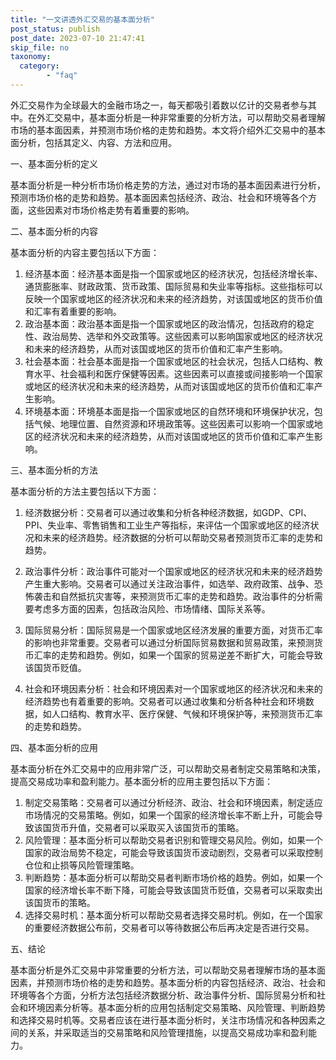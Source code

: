 ```yaml
---
title: "一文讲透外汇交易的基本面分析"
post_status: publish
post_date: 2023-07-10 21:47:41
skip_file: no
taxonomy:
  category:
        - "faq"
---
```


外汇交易作为全球最大的金融市场之一，每天都吸引着数以亿计的交易者参与其中。在外汇交易中，基本面分析是一种非常重要的分析方法，可以帮助交易者理解市场的基本面因素，并预测市场价格的走势和趋势。本文将介绍外汇交易中的基本面分析，包括其定义、内容、方法和应用。

一、基本面分析的定义

基本面分析是一种分析市场价格走势的方法，通过对市场的基本面因素进行分析，预测市场价格的走势和趋势。基本面因素包括经济、政治、社会和环境等各个方面，这些因素对市场价格走势有着重要的影响。

二、基本面分析的内容

基本面分析的内容主要包括以下方面：

1. 经济基本面：经济基本面是指一个国家或地区的经济状况，包括经济增长率、通货膨胀率、财政政策、货币政策、国际贸易和失业率等指标。这些指标可以反映一个国家或地区的经济状况和未来的经济趋势，对该国或地区的货币价值和汇率有着重要的影响。
2. 政治基本面：政治基本面是指一个国家或地区的政治情况，包括政府的稳定性、政治局势、选举和外交政策等。这些因素可以影响国家或地区的经济状况和未来的经济趋势，从而对该国或地区的货币价值和汇率产生影响。
3. 社会基本面：社会基本面是指一个国家或地区的社会状况，包括人口结构、教育水平、社会福利和医疗保健等因素。这些因素可以直接或间接影响一个国家或地区的经济状况和未来的经济趋势，从而对该国或地区的货币价值和汇率产生影响。
4. 环境基本面：环境基本面是指一个国家或地区的自然环境和环境保护状况，包括气候、地理位置、自然资源和环境政策等。这些因素可以影响一个国家或地区的经济状况和未来的经济趋势，从而对该国或地区的货币价值和汇率产生影响。

三、基本面分析的方法

基本面分析的方法主要包括以下方面：

1. 经济数据分析：交易者可以通过收集和分析各种经济数据，如GDP、CPI、PPI、失业率、零售销售和工业生产等指标，来评估一个国家或地区的经济状况和未来的经济趋势。经济数据的分析可以帮助交易者预测货币汇率的走势和趋势。
2. 政治事件分析：政治事件可能对一个国家或地区的经济状况和未来的经济趋势产生重大影响。交易者可以通过关注政治事件，如选举、政府政策、战争、恐怖袭击和自然抵抗灾害等，来预测货币汇率的走势和趋势。政治事件的分析需要考虑多方面的因素，包括政治风险、市场情绪、国际关系等。

3. 国际贸易分析：国际贸易是一个国家或地区经济发展的重要方面，对货币汇率的影响也非常重要。交易者可以通过分析国际贸易数据和贸易政策，来预测货币汇率的走势和趋势。例如，如果一个国家的贸易逆差不断扩大，可能会导致该国货币贬值。
4. 社会和环境因素分析：社会和环境因素对一个国家或地区的经济状况和未来的经济趋势也有着重要的影响。交易者可以通过收集和分析各种社会和环境数据，如人口结构、教育水平、医疗保健、气候和环境保护等，来预测货币汇率的走势和趋势。

四、基本面分析的应用

基本面分析在外汇交易中的应用非常广泛，可以帮助交易者制定交易策略和决策，提高交易成功率和盈利能力。基本面分析的应用主要包括以下方面：

1. 制定交易策略：交易者可以通过分析经济、政治、社会和环境因素，制定适应市场情况的交易策略。例如，如果一个国家的经济增长率不断上升，可能会导致该国货币升值，交易者可以采取买入该国货币的策略。
2. 风险管理：基本面分析可以帮助交易者识别和管理交易风险。例如，如果一个国家的政治局势不稳定，可能会导致该国货币波动剧烈，交易者可以采取控制仓位和止损等风险管理策略。
3. 判断趋势：基本面分析可以帮助交易者判断市场价格的趋势。例如，如果一个国家的经济增长率不断下降，可能会导致该国货币贬值，交易者可以采取卖出该国货币的策略。
4. 选择交易时机：基本面分析可以帮助交易者选择交易时机。例如，在一个国家的重要经济数据公布前，交易者可以等待数据公布后再决定是否进行交易。

五、结论

基本面分析是外汇交易中非常重要的分析方法，可以帮助交易者理解市场的基本面因素，并预测市场价格的走势和趋势。基本面分析的内容包括经济、政治、社会和环境等各个方面，分析方法包括经济数据分析、政治事件分析、国际贸易分析和社会和环境因素分析等。基本面分析的应用包括制定交易策略、风险管理、判断趋势和选择交易时机等。交易者应该在进行基本面分析时，关注市场情况和各种因素之间的关系，并采取适当的交易策略和风险管理措施，以提高交易成功率和盈利能力。
